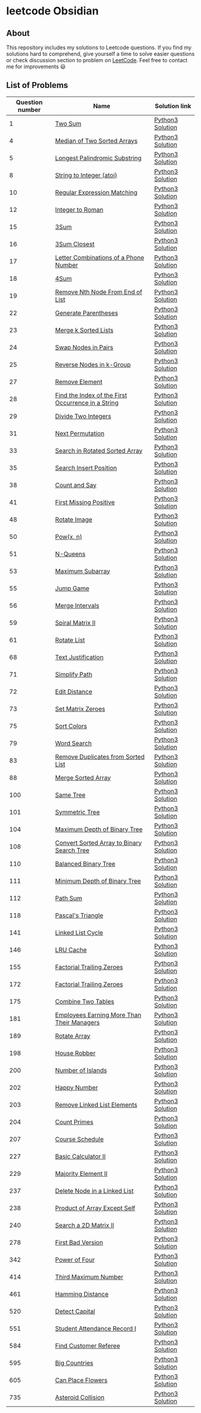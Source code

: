 # leetcode Obsidian

## About

This repository includes my solutions to Leetcode questions. If you find my solutions hard to comprehend, give yourself a time to solve easier questions or check discussion section to problem on [LeetCode](https://leetcode.com/). Feel free to contact me for improvements :smiley:

## List of Problems

| Question number | Name | Solution link |
| --- | --- | --- |
| 1 | [Two Sum](https://leetcode.com/problems/two-sum/) | [Python3 Solution](https://github.com/henilp105/leetcode-obsidian/blob/main/solutions/1.py) |
| 4 | [Median of Two Sorted Arrays](https://leetcode.com/problems/median-of-two-sorted-arrays/) | [Python3 Solution](https://github.com/henilp105/leetcode-obsidian/blob/main/solutions/4.py) |
| 5 | [Longest Palindromic Substring](https://leetcode.com/problems/longest-palindromic-substring/) | [Python3 Solution](https://github.com/henilp105/leetcode-obsidian/blob/main/solutions/5.py) |
| 8 | [String to Integer (atoi)](https://leetcode.com/problems/string-to-integer-atoi/) | [Python3 Solution](https://github.com/henilp105/leetcode-obsidian/blob/main/solutions/8.py) |
| 10 | [Regular Expression Matching](https://leetcode.com/problems/regular-expression-matching/) | [Python3 Solution](https://github.com/henilp105/leetcode-obsidian/blob/main/solutions/10.py) |
| 12 | [Integer to Roman](https://leetcode.com/problems/integer-to-roman/) | [Python3 Solution](https://github.com/henilp105/leetcode-obsidian/blob/main/solutions/12.py) |
| 15 | [3Sum](https://leetcode.com/problems/3sum/) | [Python3 Solution](https://github.com/henilp105/leetcode-obsidian/blob/main/solutions/15.py) |
| 16 | [3Sum Closest](https://leetcode.com/problems/3sum-closest/) | [Python3 Solution](https://github.com/henilp105/leetcode-obsidian/blob/main/solutions/16.py) |
| 17 | [Letter Combinations of a Phone Number](https://leetcode.com/problems/letter-combinations-of-a-phone-number/) | [Python3 Solution](https://github.com/henilp105/leetcode-obsidian/blob/main/solutions/17.py) |
| 18 | [4Sum](https://leetcode.com/problems/4sum/) | [Python3 Solution](https://github.com/henilp105/leetcode-obsidian/blob/main/solutions/18.py) |
| 19 | [Remove Nth Node From End of List](https://leetcode.com/problems/remove-nth-node-from-end-of-list/) | [Python3 Solution](https://github.com/henilp105/leetcode-obsidian/blob/main/solutions/19.py) |
| 22 | [Generate Parentheses](https://leetcode.com/problems/generate-parentheses/) | [Python3 Solution](https://github.com/henilp105/leetcode-obsidian/blob/main/solutions/22.py) |
| 23 | [Merge k Sorted Lists](https://leetcode.com/problems/merge-k-sorted-lists/) | [Python3 Solution](https://github.com/henilp105/leetcode-obsidian/blob/main/solutions/23.py) |
| 24 | [Swap Nodes in Pairs](https://leetcode.com/problems/swap-nodes-in-pairs/) | [Python3 Solution](https://github.com/henilp105/leetcode-obsidian/blob/main/solutions/24.py) |
| 25 | [Reverse Nodes in k-Group](https://leetcode.com/problems/reverse-nodes-in-k-group/) | [Python3 Solution](https://github.com/henilp105/leetcode-obsidian/blob/main/solutions/25.py) |
| 27 | [Remove Element](https://leetcode.com/problems/remove-element/) | [Python3 Solution](https://github.com/henilp105/leetcode-obsidian/blob/main/solutions/27.py) |
| 28 | [Find the Index of the First Occurrence in a String](https://leetcode.com/problems/find-the-index-of-the-first-occurrence-in-a-string/) | [Python3 Solution](https://github.com/henilp105/leetcode-obsidian/blob/main/solutions/28.py) |
| 29 | [Divide Two Integers](https://leetcode.com/problems/divide-two-integers/) | [Python3 Solution](https://github.com/henilp105/leetcode-obsidian/blob/main/solutions/29.py) |
| 31 | [Next Permutation](https://leetcode.com/problems/next-permutation/) | [Python3 Solution](https://github.com/henilp105/leetcode-obsidian/blob/main/solutions/31.py) |
| 33 | [Search in Rotated Sorted Array](https://leetcode.com/problems/search-in-rotated-sorted-array/) | [Python3 Solution](https://github.com/henilp105/leetcode-obsidian/blob/main/solutions/33.py) |
| 35 | [Search Insert Position](https://leetcode.com/problems/search-insert-position/) | [Python3 Solution](https://github.com/henilp105/leetcode-obsidian/blob/main/solutions/35.py) |
| 38 | [Count and Say](https://leetcode.com/problems/count-and-say/) | [Python3 Solution](https://github.com/henilp105/leetcode-obsidian/blob/main/solutions/38.py) |
| 41 | [First Missing Positive](https://leetcode.com/problems/first-missing-positive/) | [Python3 Solution](https://github.com/henilp105/leetcode-obsidian/blob/main/solutions/41.py) |
| 48 | [Rotate Image](https://leetcode.com/problems/rotate-image/) | [Python3 Solution](https://github.com/henilp105/leetcode-obsidian/blob/main/solutions/48.py) |
| 50 | [Pow(x, n)](https://leetcode.com/problems/powx-n/) | [Python3 Solution](https://github.com/henilp105/leetcode-obsidian/blob/main/solutions/50.py) |
| 51 | [N-Queens](https://leetcode.com/problems/n-queens/) | [Python3 Solution](https://github.com/henilp105/leetcode-obsidian/blob/main/solutions/51.py) |
| 53 | [Maximum Subarray](https://leetcode.com/problems/maximum-subarray/) | [Python3 Solution](https://github.com/henilp105/leetcode-obsidian/blob/main/solutions/53.py) |
| 55 | [Jump Game](https://leetcode.com/problems/jump-game/) | [Python3 Solution](https://github.com/henilp105/leetcode-obsidian/blob/main/solutions/55.py) |
| 56 | [Merge Intervals](https://leetcode.com/problems/merge-intervals/) | [Python3 Solution](https://github.com/henilp105/leetcode-obsidian/blob/main/solutions/56.py) |
| 59 | [Spiral Matrix II](https://leetcode.com/problems/spiral-matrix-ii/) | [Python3 Solution](https://github.com/henilp105/leetcode-obsidian/blob/main/solutions/59.py) |
| 61 | [Rotate List](https://leetcode.com/problems/rotate-list/) | [Python3 Solution](https://github.com/henilp105/leetcode-obsidian/blob/main/solutions/61.py) |
| 68 | [Text Justification](https://leetcode.com/problems/text-justification/) | [Python3 Solution](https://github.com/henilp105/leetcode-obsidian/blob/main/solutions/68.py) |
| 71 | [Simplify Path](https://leetcode.com/problems/simplify-path/) | [Python3 Solution](https://github.com/henilp105/leetcode-obsidian/blob/main/solutions/71.py) |
| 72 | [Edit Distance](https://leetcode.com/problems/edit-distance/) | [Python3 Solution](https://github.com/henilp105/leetcode-obsidian/blob/main/solutions/72.py) |
| 73 | [Set Matrix Zeroes](https://leetcode.com/problems/set-matrix-zeroes/) | [Python3 Solution](https://github.com/henilp105/leetcode-obsidian/blob/main/solutions/73.py) |
| 75 | [Sort Colors](https://leetcode.com/problems/sort-colors/) | [Python3 Solution](https://github.com/henilp105/leetcode-obsidian/blob/main/solutions/75.py) |
| 79 | [Word Search](https://leetcode.com/problems/word-search/) | [Python3 Solution](https://github.com/henilp105/leetcode-obsidian/blob/main/solutions/79.py) |
| 83 | [Remove Duplicates from Sorted List](https://leetcode.com/problems/remove-duplicates-from-sorted-list/) | [Python3 Solution](https://github.com/henilp105/leetcode-obsidian/blob/main/solutions/83.py) |
| 88 | [Merge Sorted Array](https://leetcode.com/problems/merge-sorted-array/) | [Python3 Solution](https://github.com/henilp105/leetcode-obsidian/blob/main/solutions/88.py) |
| 100 | [Same Tree](https://leetcode.com/problems/same-tree/) | [Python3 Solution](https://github.com/henilp105/leetcode-obsidian/blob/main/solutions/100.py) |
| 101 | [Symmetric Tree](https://leetcode.com/problems/symmetric-tree/) | [Python3 Solution](https://github.com/henilp105/leetcode-obsidian/blob/main/solutions/101.py) |
| 104 | [Maximum Depth of Binary Tree](https://leetcode.com/problems/maximum-depth-of-binary-tree/) | [Python3 Solution](https://github.com/henilp105/leetcode-obsidian/blob/main/solutions/104.py) |
| 108 | [Convert Sorted Array to Binary Search Tree](https://leetcode.com/problems/convert-sorted-array-to-binary-search-tree/) | [Python3 Solution](https://github.com/henilp105/leetcode-obsidian/blob/main/solutions/108.py) |
| 110 | [Balanced Binary Tree](https://leetcode.com/problems/balanced-binary-tree/) | [Python3 Solution](https://github.com/henilp105/leetcode-obsidian/blob/main/solutions/110.py) |
| 111 | [Minimum Depth of Binary Tree](https://leetcode.com/problems/minimum-depth-of-binary-tree/) | [Python3 Solution](https://github.com/henilp105/leetcode-obsidian/blob/main/solutions/111.py) |
| 112 | [Path Sum](https://leetcode.com/problems/path-sum/) | [Python3 Solution](https://github.com/henilp105/leetcode-obsidian/blob/main/solutions/112.py) |
| 118 | [Pascal's Triangle](https://leetcode.com/problems/pascals-triangle/) | [Python3 Solution](https://github.com/henilp105/leetcode-obsidian/blob/main/solutions/118.py) |
| 141 | [Linked List Cycle](https://leetcode.com/problems/linked-list-cycle/) | [Python3 Solution](https://github.com/henilp105/leetcode-obsidian/blob/main/solutions/141.py) |
| 146 | [LRU Cache](https://leetcode.com/problems/lru-cache/) | [Python3 Solution](https://github.com/henilp105/leetcode-obsidian/blob/main/solutions/146.py) |
| 155 | [Factorial Trailing Zeroes](https://leetcode.com/problems/min-stack/) | [Python3 Solution](https://github.com/henilp105/leetcode-obsidian/blob/main/solutions/155.py) |
| 172 | [Factorial Trailing Zeroes](https://leetcode.com/problems/factorial-trailing-zeroes/) | [Python3 Solution](https://github.com/henilp105/leetcode-obsidian/blob/main/solutions/172.py) |
| 175 | [Combine Two Tables](https://leetcode.com/problems/combine-two-tables/) | [Python3 Solution](https://github.com/henilp105/leetcode-obsidian/blob/main/solutions/175.py) |
| 181 | [Employees Earning More Than Their Managers](https://leetcode.com/problems/employees-earning-more-than-their-managers/) | [Python3 Solution](https://github.com/henilp105/leetcode-obsidian/blob/main/solutions/181.py) |
| 189 | [Rotate Array](https://leetcode.com/problems/rotate-array/) | [Python3 Solution](https://github.com/henilp105/leetcode-obsidian/blob/main/solutions/189.py) |
| 198 | [House Robber](https://leetcode.com/problems/house-robber/) | [Python3 Solution](https://github.com/henilp105/leetcode-obsidian/blob/main/solutions/198.py) |
| 200 | [Number of Islands](https://leetcode.com/problems/number-of-islands/) | [Python3 Solution](https://github.com/henilp105/leetcode-obsidian/blob/main/solutions/200.py) |
| 202 | [Happy Number](https://leetcode.com/problems/happy-number/) | [Python3 Solution](https://github.com/henilp105/leetcode-obsidian/blob/main/solutions/202.py) |
| 203 | [Remove Linked List Elements](https://leetcode.com/problems/remove-linked-list-elements/) | [Python3 Solution](https://github.com/henilp105/leetcode-obsidian/blob/main/solutions/203.py) |
| 204 | [Count Primes](https://leetcode.com/problems/count-primes/) | [Python3 Solution](https://github.com/henilp105/leetcode-obsidian/blob/main/solutions/204.py) |
| 207 | [Course Schedule](https://leetcode.com/problems/course-schedule/) | [Python3 Solution](https://github.com/henilp105/leetcode-obsidian/blob/main/solutions/207.py) |
| 227 | [Basic Calculator II](https://leetcode.com/problems/basic-calculator-ii/) | [Python3 Solution](https://github.com/henilp105/leetcode-obsidian/blob/main/solutions/227.py) |
| 229 | [Majority Element II](https://leetcode.com/problems/majority-element-ii/) | [Python3 Solution](https://github.com/henilp105/leetcode-obsidian/blob/main/solutions/229.py) |
| 237 | [Delete Node in a Linked List](https://leetcode.com/problems/delete-node-in-a-linked-list/) | [Python3 Solution](https://github.com/henilp105/leetcode-obsidian/blob/main/solutions/237.py) |
| 238 | [Product of Array Except Self](https://leetcode.com/problems/product-of-array-except-self/) | [Python3 Solution](https://github.com/henilp105/leetcode-obsidian/blob/main/solutions/238.py) |
| 240 | [Search a 2D Matrix II](https://leetcode.com/problems/search-a-2d-matrix-ii/) | [Python3 Solution](https://github.com/henilp105/leetcode-obsidian/blob/main/solutions/240.py) |
| 278 | [First Bad Version](https://leetcode.com/problems/first-bad-version/) | [Python3 Solution](https://github.com/henilp105/leetcode-obsidian/blob/main/solutions/278.py) |
| 342 | [Power of Four](https://leetcode.com/problems/power-of-four/) | [Python3 Solution](https://github.com/henilp105/leetcode-obsidian/blob/main/solutions/342.py) |
| 414 | [Third Maximum Number](https://leetcode.com/problems/third-maximum-number/) | [Python3 Solution](https://github.com/henilp105/leetcode-obsidian/blob/main/solutions/414.py) |
| 461 | [Hamming Distance](https://leetcode.com/problems/hamming-distance/) | [Python3 Solution](https://github.com/henilp105/leetcode-obsidian/blob/main/solutions/461.py) |
| 520 | [Detect Capital](https://leetcode.com/problems/detect-capital/) | [Python3 Solution](https://github.com/henilp105/leetcode-obsidian/blob/main/solutions/520.py) |
| 551 | [Student Attendance Record I](https://leetcode.com/problems/student-attendance-record-i/) | [Python3 Solution](https://github.com/henilp105/leetcode-obsidian/blob/main/solutions/551.py) |
| 584 | [Find Customer Referee](https://leetcode.com/problems/find-customer-referee/) | [Python3 Solution](https://github.com/henilp105/leetcode-obsidian/blob/main/solutions/584.py) |
| 595 | [Big Countries](https://leetcode.com/problems/big-countries/) | [Python3 Solution](https://github.com/henilp105/leetcode-obsidian/blob/main/solutions/595.py) |
| 605 | [Can Place Flowers](https://leetcode.com/problems/can-place-flowers/) | [Python3 Solution](https://github.com/henilp105/leetcode-obsidian/blob/main/solutions/605.py) |
| 735 | [Asteroid Collision](https://leetcode.com/problems/asteroid-collision/) | [Python3 Solution](https://github.com/henilp105/leetcode-obsidian/blob/main/solutions/735.py) |
